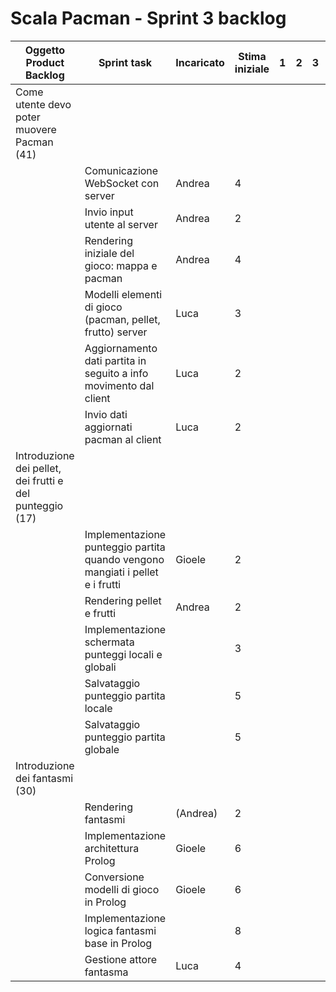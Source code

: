  

 

# Scala Pacman - Sprint 3 backlog

| Oggetto Product Backlog                                  | Sprint task                                                  | Incaricato | Stima iniziale | 1    | 2    | 3    | 4    | 5    | 6    | 7    |
| -------------------------------------------------------- | ------------------------------------------------------------ | ---------- | -------------- | ---- | ---- | ---- | ---- | ---- | ---- | ---- |
| Come utente devo poter muovere Pacman (41)               |                                                              |            |                |      |      |      |      |      |      |      |
|                                                          | Comunicazione WebSocket con server                           | Andrea     | 4              |      |      |      |      |      |      |      |
|                                                          | Invio input utente al server                                 | Andrea     | 2              |      |      |      |      |      |      |      |
|                                                          | Rendering iniziale del gioco: mappa e pacman                 | Andrea     | 4              |      |      |      |      |      |      |      |
|                                                          | Modelli elementi di gioco (pacman, pellet, frutto) server    | Luca       | 3              |      |      |      |      |      |      |      |
|                                                          | Aggiornamento dati partita in seguito a info movimento dal client | Luca       | 2              |      |      |      |      |      |      |      |
|                                                          | Invio dati aggiornati pacman al client                       | Luca       | 2              |      |      |      |      |      |      |      |
| Introduzione dei pellet, dei frutti e del punteggio (17) |                                                              |            |                |      |      |      |      |      |      |      |
|                                                          | Implementazione punteggio partita quando vengono mangiati i pellet e i frutti | Gioele     | 2              |      |      |      |      |      |      |      |
|                                                          | Rendering pellet e frutti                                    | Andrea     | 2              |      |      |      |      |      |      |      |
|                                                          | Implementazione schermata punteggi locali e globali          |            | 3              |      |      |      |      |      |      |      |
|                                                          | Salvataggio punteggio partita locale                         |            | 5              |      |      |      |      |      |      |      |
|                                                          | Salvataggio punteggio partita globale                        |            | 5              |      |      |      |      |      |      |      |
| Introduzione dei fantasmi (30)                           |                                                              |            |                |      |      |      |      |      |      |      |
|                                                          | Rendering fantasmi                                           | (Andrea)   | 2              |      |      |      |      |      |      |      |
|                                                          | Implementazione architettura Prolog                          | Gioele     | 6              |      |      |      |      |      |      |      |
|                                                          | Conversione modelli di gioco in Prolog                       | Gioele     | 6              |      |      |      |      |      |      |      |
|                                                          | Implementazione logica fantasmi base in Prolog               |            | 8              |      |      |      |      |      |      |      |
|                                                          | Gestione attore fantasma                                     | Luca       | 4              |      |      |      |      |      |      |      |

